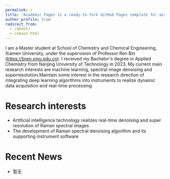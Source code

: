 ```yaml
---
permalink: /
title: "Academic Pages is a ready-to-fork GitHub Pages template for academic personal websites"
author_profile: true
redirect_from: 
  - /about/
  - /about.html
---
```


I am a Master student at School of Chemistry and Chemical Engineering, Xiamen University, under the supervision of Professor Ren Bin (https://bren.xmu.edu.cn).
I received my Bachelor's degree in Applied Chemistry from Nanjing University of Technology in 2023.
My current main research interests are machine learning, spectral image denoising and superresolution.Maintain some interest in the research direction of integrating deep learning algorithms into instruments to realize dynamic data acquisition and real-time processing

Research interests
======
* Artificial intelligence technology realizes real-time denoising and super resolution of Raman spectral images
* The development of Raman spectral denoising algorithm and its supporting instrument software


Recent News
======
* 暂无
